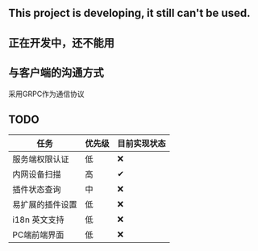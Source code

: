 ## This project is developing, it still can't be used.

## 正在开发中，还不能用

## 与客户端的沟通方式

采用GRPC作为通信协议

## TODO

| 任务        | 优先级 | 目前实现状态 |
|-----------|-----|--------|
| 服务端权限认证   | 低   | ❌      |
| 内网设备扫描    | 高   | ✔      |
| 插件状态查询    | 中   | ❌      |
| 易扩展的插件设置  | 低   | ❌      |
| i18n 英文支持 | 低   | ❌      |
| PC端前端界面   | 低   | ❌      |

